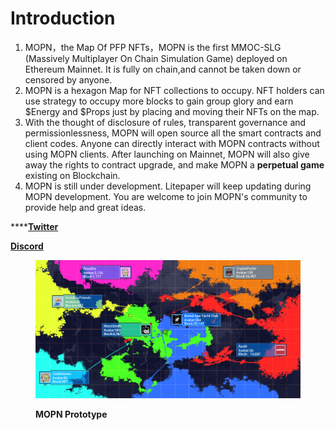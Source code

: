 # Introduction

1. MOPN，the Map Of PFP NFTs，MOPN is the first MMOC-SLG (Massively Multiplayer On Chain Simulation Game) deployed on Ethereum Mainnet. It is fully on chain,and cannot be taken down or censored by anyone.
2. MOPN is a hexagon Map for NFT collections to occupy. NFT holders can use strategy to occupy more blocks to gain group glory and earn $Energy and $Props just by placing and moving their NFTs on the map.
3. With the thought of disclosure of rules, transparent governance and permissionlessness, MOPN will open source all the smart contracts and client codes. Anyone can directly interact with MOPN contracts without using MOPN clients. After launching on Mainnet, MOPN will also give away the rights to contract upgrade, and make MOPN a **perpetual game** existing on Blockchain.
4. MOPN is still under development. Litepaper will keep updating during MOPN development. You are welcome to join MOPN's community to provide help and great ideas.

****[**Twitter** ](https://twitter.com/Mopnxyz)

****[**Discord**](https://discord.com/invite/n9EKMPeqxE)****

<figure><img src=".gitbook/assets/image (2).png" alt=""><figcaption><p><strong>MOPN Prototype</strong></p></figcaption></figure>
